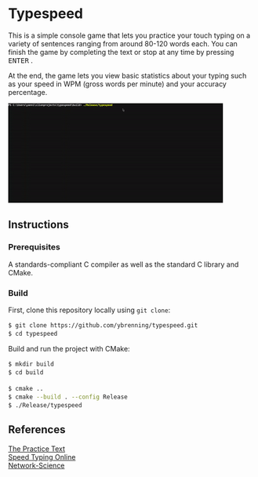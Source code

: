 # Typespeed

This is a simple console game that lets you practice your touch typing on a variety of sentences ranging from around 80-120 words each.
You can finish the game by completing the text or stop at any time by pressing <kbd>ENTER</kbd> .

At the end, the game lets you view basic statistics about your typing such as your speed in WPM (gross words per minute) and your accuracy percentage.

![Demo](https://github.com/ybrenning/typespeed/blob/master/img/demo.gif)

## Instructions

### Prerequisites

A standards-compliant C compiler as well as the standard C library and CMake.

### Build

First, clone this repository locally using `git clone`:

```bash
$ git clone https://github.com/ybrenning/typespeed.git
$ cd typespeed
```

Build and run the project with CMake:

```bash
$ mkdir build
$ cd build

$ cmake ..
$ cmake --build . --config Release
$ ./Release/typespeed
```

## References

[The Practice Text](https://thepracticetest.com/) \
[Speed Typing Online](https://www.speedtypingonline.com/typing-equations) \
[Network-Science](http://www.network-science.de/ascii/)
